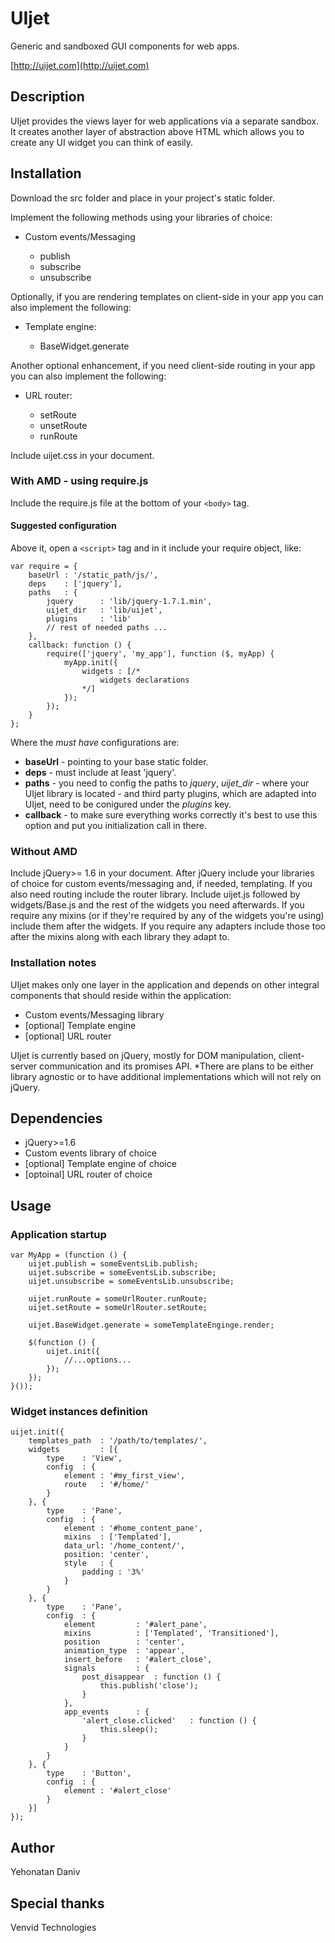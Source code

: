 # UIjet

Generic and sandboxed GUI components for web apps.

[http://uijet.com](http://uijet.com)

## Description

UIjet provides the views layer for web applications via a separate sandbox.
It creates another layer of abstraction above HTML which allows you to create any UI widget you can think of
easily.

## Installation

Download the src folder and place in your project's static folder.

Implement the following methods using your libraries of choice:

* Custom events/Messaging

    * publish
    * subscribe
    * unsubscribe

Optionally, if you are rendering templates on client-side in your app you can also implement the following:

* Template engine:

    * BaseWidget.generate

Another optional enhancement, if you need client-side routing in your app you can also implement the following:

* URL router:

    * setRoute
    * unsetRoute
    * runRoute

Include uijet.css in your document.

### With AMD - using require.js

Include the require.js file at the bottom of your `<body>` tag.

#### Suggested configuration

Above it, open a `<script>` tag and in it include your require object, like:

    var require = {
        baseUrl : '/static_path/js/',
        deps    : ['jquery'],
        paths   : {
            jquery      : 'lib/jquery-1.7.1.min',
            uijet_dir   : 'lib/uijet',
            plugins     : 'lib'
            // rest of needed paths ...
        },
        callback: function () {
            require(['jquery', 'my_app'], function ($, myApp) {
                myApp.init({
                    widgets : [/*
                        widgets declarations
                    */]
                });
            });
        }
    };

Where the *must have* configurations are:

* **baseUrl** - pointing to your base static folder.
* **deps** - must include at least 'jquery'.
* **paths** - you need to config the paths to *jquery*, *uijet_dir* - where your UIjet library is located - and 
third party plugins, which are adapted into UIjet, need to be conigured under the *plugins* key.
* **callback** - to make sure everything works correctly it's best to use this option and put you initialization
call in there.

### Without AMD

Include jQuery>= 1.6 in your document.
After jQuery include your libraries of choice for custom events/messaging and, if needed, templating.
If you also need routing include the router library.
Include uijet.js followed by widgets/Base.js and the rest of the widgets you need afterwards.
If you require any mixins (or if they're required by any of the widgets you're using) include them after the widgets.
If you require any adapters include those too after the mixins along with each library they adapt to.


### Installation notes

UIjet makes only one layer in the application and depends on other integral components
that should reside within the application:

* Custom events/Messaging library
* [optional] Template engine
* [optional] URL router

UIjet is currently based on jQuery, mostly for DOM manipulation, client-server communication and its promises API.
*There are plans to be either library agnostic or to have additional implementations which will not rely on jQuery.

## Dependencies

* jQuery>=1.6
* Custom events library of choice
* [optional] Template engine of choice
* [optoinal] URL router of choice

## Usage

### Application startup

    var MyApp = (function () {
        uijet.publish = someEventsLib.publish;
        uijet.subscribe = someEventsLib.subscribe;
        uijet.unsubscribe = someEventsLib.unsubscribe;

        uijet.runRoute = someUrlRouter.runRoute;
        uijet.setRoute = someUrlRouter.setRoute;

        uijet.BaseWidget.generate = someTemplateEnginge.render;

        $(function () {
            uijet.init({
                //...options...
            });
        });
    }());

### Widget instances definition

    uijet.init({
        templates_path  : '/path/to/templates/',
        widgets         : [{
            type    : 'View',
            config  : {
                element : '#my_first_view',
                route   : '#/home/'
            }
        }, {
            type    : 'Pane',
            config  : {
                element : '#home_content_pane',
                mixins  : ['Templated'],
                data_url: '/home_content/',
                position: 'center',
                style   : {
                    padding : '3%'
                }
            }
        }, {
            type    : 'Pane',
            config  : {
                element         : '#alert_pane',
                mixins          : ['Templated', 'Transitioned'],
                position        : 'center',
                animation_type  : 'appear',
                insert_before   : '#alert_close',
                signals         : {
                    post_disappear  : function () {
                        this.publish('close');
                    }
                },
                app_events      : {
                    'alert_close.clicked'   : function () {
                        this.sleep();
                    }
                }
            }
        }, {
            type    : 'Button',
            config  : {
                element : '#alert_close'
            }
        }]
    });

## Author

Yehonatan Daniv

## Special thanks

Venvid Technologies